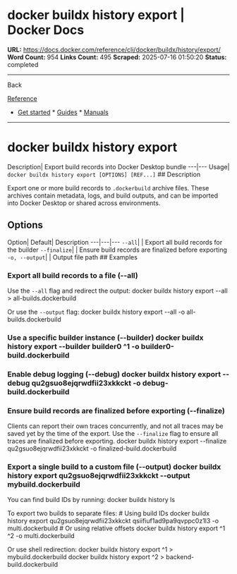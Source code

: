 # docker buildx history export | Docker Docs

**URL:** https://docs.docker.com/reference/cli/docker/buildx/history/export/
**Word Count:** 954
**Links Count:** 495
**Scraped:** 2025-07-16 01:50:20
**Status:** completed

---

Back

[Reference](https://docs.docker.com/reference/)

  * [Get started](https://docs.docker.com/get-started/)   * [Guides](https://docs.docker.com/guides/)   * [Manuals](https://docs.docker.com/manuals/)

* * *

# docker buildx history export

Description| Export build records into Docker Desktop bundle   ---|---   Usage| `docker buildx history export [OPTIONS] [REF...]`      ## Description

Export one or more build records to `.dockerbuild` archive files. These archives contain metadata, logs, and build outputs, and can be imported into Docker Desktop or shared across environments.

## Options

Option| Default| Description   ---|---|---   `--all`| | Export all build records for the builder   `--finalize`| | Ensure build records are finalized before exporting   `-o, --output`| | Output file path      ## Examples

### Export all build records to a file \(--all\)

Use the `--all` flag and redirect the output:               docker buildx history export --all > all-builds.dockerbuild     

Or use the `--output` flag:               docker buildx history export --all -o all-builds.dockerbuild     

### Use a specific builder instance \(--builder\)               docker buildx history export --builder builder0 ^1 -o builder0-build.dockerbuild     

### Enable debug logging \(--debug\)               docker buildx history export --debug qu2gsuo8ejqrwdfii23xkkckt -o debug-build.dockerbuild     

### Ensure build records are finalized before exporting \(--finalize\)

Clients can report their own traces concurrently, and not all traces may be saved yet by the time of the export. Use the `--finalize` flag to ensure all traces are finalized before exporting.               docker buildx history export --finalize qu2gsuo8ejqrwdfii23xkkckt -o finalized-build.dockerbuild     

### Export a single build to a custom file \(--output\)               docker buildx history export qu2gsuo8ejqrwdfii23xkkckt --output mybuild.dockerbuild     

You can find build IDs by running:               docker buildx history ls     

To export two builds to separate files:               # Using build IDs     docker buildx history export qu2gsuo8ejqrwdfii23xkkckt qsiifiuf1ad9pa9qvppc0z1l3 -o multi.dockerbuild          # Or using relative offsets     docker buildx history export ^1 ^2 -o multi.dockerbuild     

Or use shell redirection:               docker buildx history export ^1 > mybuild.dockerbuild     docker buildx history export ^2 > backend-build.dockerbuild